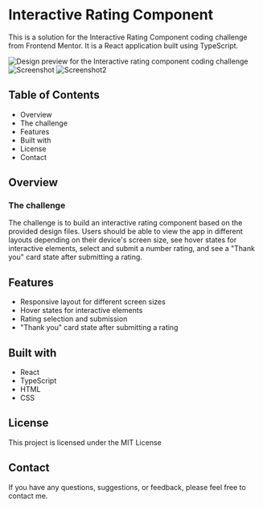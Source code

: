 # Interactive Rating Component

This is a solution for the Interactive Rating Component coding challenge from Frontend Mentor. It is a React application built using TypeScript.

![Design preview for the Interactive rating component coding challenge](./design/desktop-preview.jpg)![Screenshot](https://github.com/Ned111m/Interactive-rating-component-vite/assets/113607845/24464a72-350d-4fa3-8421-29109eef7fac)
![Screenshot2](https://github.com/Ned111m/Interactive-rating-component-vite/assets/113607845/182e1c61-b969-4055-b60e-bfe5a74c50eb)


## Table of Contents

  - Overview 
  - The challenge
  - Features
  - Built with
  - License
  - Contact

## Overview

### The challenge

The challenge is to build an interactive rating component based on the provided design files. Users should be able to view the app in different layouts depending on their device's screen size, see hover states for interactive elements, select and submit a number rating, and see a "Thank you" card state after submitting a rating.

## Features

  - Responsive layout for different screen sizes
  - Hover states for interactive elements
  - Rating selection and submission
  - "Thank you" card state after submitting a rating

## Built with

  - React
  - TypeScript
  - HTML
  - CSS

## License

This project is licensed under the MIT License

## Contact

If you have any questions, suggestions, or feedback, please feel free to contact me.
